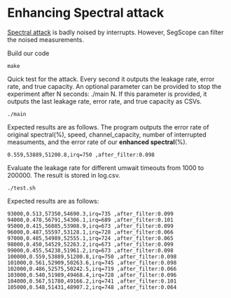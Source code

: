 # Enhancing Spectral attack
[Spectral attack](https://github.com/cispa/mwait/tree/main/spectral) is badly noised by interrupts. However, SegScope can filter the noised measurements.

Build our code
```
make
```

Quick test for the attack. Every second it outputs the leakage rate, error rate, and true capacity. An optional parameter can be provided to stop the experiment after N seconds: ./main N. If this parameter is provided, it outputs the last leakage rate, error rate, and true capacity as CSVs.
```
./main
```

Expected results are as follows. The program outputs the error rate of original spectral(%), speed, channel_capacity, number of interrupted measuments, and the error rate of our **enhanced spectral**(%).
```
0.559,53889,51200.8,irq=750 ,after_filter:0.098
```


Evaluate the leakage rate for different umwait timeouts from 1000 to 200000. The result is stored in log.csv.
```
./test.sh
```

Expected results are as follows:
```
93000,0.513,57350,54690.3,irq=735 ,after_filter:0.099
94000,0.478,56791,54306.1,irq=689 ,after_filter:0.101
95000,0.415,56085,53908.9,irq=673 ,after_filter:0.099
96000,0.487,55597,53128.1,irq=728 ,after_filter:0.066
97000,0.485,54989,52555.1,irq=724 ,after_filter:0.065
98000,0.450,54529,52263.2,irq=673 ,after_filter:0.099
99000,0.455,54238,51961.2,irq=673 ,after_filter:0.098
100000,0.559,53889,51200.8,irq=750 ,after_filter:0.098
101000,0.561,52909,50263.6,irq=745 ,after_filter:0.098
102000,0.486,52575,50242.5,irq=719 ,after_filter:0.066
103000,0.540,51989,49468.4,irq=728 ,after_filter:0.096
104000,0.567,51780,49166.2,irq=741 ,after_filter:0.101
105000,0.548,51431,48907.2,irq=748 ,after_filter:0.064
```
